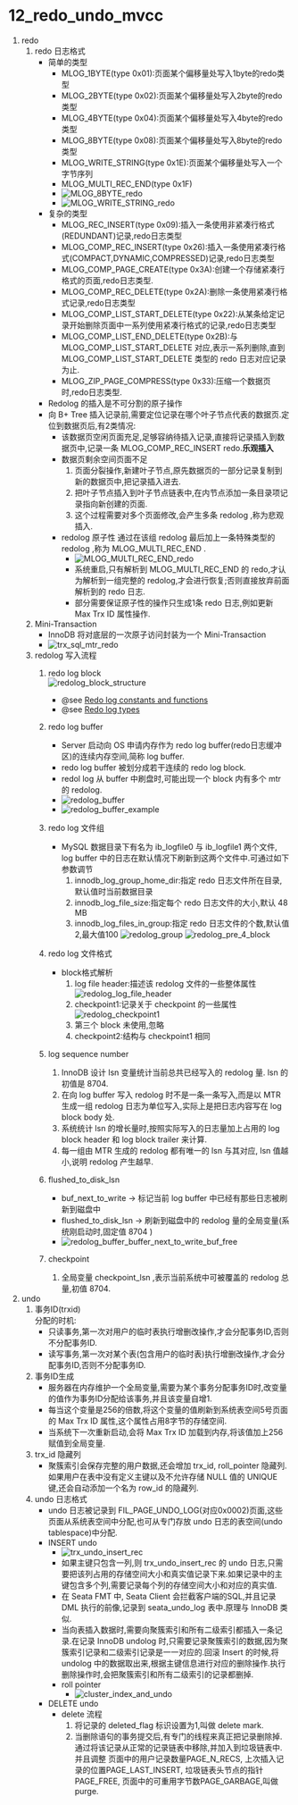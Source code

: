 # 12_redo_undo_mvcc

1. redo
    1. redo 日志格式
        * 简单的类型
            * MLOG_1BYTE(type 0x01):页面某个偏移量处写入1byte的redo类型
            * MLOG_2BYTE(type 0x02):页面某个偏移量处写入2byte的redo类型
            * MLOG_4BYTE(type 0x04):页面某个偏移量处写入4byte的redo类型
            * MLOG_8BYTE(type 0x08):页面某个偏移量处写入8byte的redo类型
            * MLOG_WRITE_STRING(type 0x1E):页面某个偏移量处写入一个字节序列
            * MLOG_MULTI_REC_END(type 0x1F)
            * ![MLOG_8BYTE_redo](./MLOG_8BYTE_redo.png)
            * ![MLOG_WRITE_STRING_redo](./MLOG_WRITE_STRING_redo.png)
        * 复杂的类型
            * MLOG_REC_INSERT(type 0x09):插入一条使用非紧凑行格式(REDUNDANT)记录,redo日志类型
            * MLOG_COMP_REC_INSERT(type 0x26):插入一条使用紧凑行格式(COMPACT,DYNAMIC,COMPRESSED)记录,redo日志类型
            * MLOG_COMP_PAGE_CREATE(type 0x3A):创建一个存储紧凑行格式的页面,redo日志类型.
            * MLOG_COMP_REC_DELETE(type 0x2A):删除一条使用紧凑行格式记录,redo日志类型
            * MLOG_COMP_LIST_START_DELETE(type 0x22):从某条给定记录开始删除页面中一系列使用紧凑行格式的记录,redo日志类型
            * MLOG_COMP_LIST_END_DELETE(type 0x2B):与 MLOG_COMP_LIST_START_DELETE 对应,表示一系列删除,直到 MLOG_COMP_LIST_START_DELETE 类型的 redo 日志对应记录为止.
            * MLOG_ZIP_PAGE_COMPRESS(type 0x33):压缩一个数据页时,redo日志类型.
        * Redolog 的插入是不可分割的原子操作
        * 向 B+ Tree 插入记录前,需要定位记录在哪个叶子节点代表的数据页.定位到数据页后,有2类情况:
            * 该数据页空闲页面充足,足够容纳待插入记录,直接将记录插入到数据页中,记录一条 MLOG_COMP_REC_INSERT redo.**乐观插入**
            * 数据页剩余空间页面不足
                1. 页面分裂操作,新建叶子节点,原先数据页的一部分记录复制到新的数据页中,把记录插入进去.
                2. 把叶子节点插入到叶子节点链表中,在内节点添加一条目录项记录指向新创建的页面.
                3. 这个过程需要对多个页面修改,会产生多条 redolog ,称为悲观插入.
            * redolog 原子性 通过在该组 redolog 最后加上一条特殊类型的 redolog ,称为 MLOG_MULTI_REC_END .
                * ![MLOG_MULTI_REC_END_redo](./MLOG_MULTI_REC_END_redo.png)
                * 系统重启,只有解析到 MLOG_MULTI_REC_END 的 redo,才认为解析到一组完整的 redolog,才会进行恢复;否则直接放弃前面解析到的 redo 日志.
                * 部分需要保证原子性的操作只生成1条 redo 日志,例如更新 Max Trx ID 属性操作.
    2. Mini-Transaction
        * InnoDB 将对底层的一次原子访问封装为一个 Mini-Transaction
        * ![trx_sql_mtr_redo](./trx_sql_mtr_redo.png)
    3. redolog 写入流程
        1. redo log block  
        ![redolog_block_structure](./redolog_block_structure.png)
            * @see [Redo log constants and functions](../../../storage/innobase/include/log0log.h)
            * @see [Redo log types](../../../storage/innobase/include/log0types.h)
        2. redo log buffer
            * Server 启动向 OS 申请内存作为 redo log buffer(redo日志缓冲区)的连续内存空间,简称 log buffer.
            * redo log buffer 被划分成若干连续的 redo log block.
            * redol log 从 buffer 中刷盘时,可能出现一个 block 内有多个 mtr 的 redolog.
            * ![redolog_buffer](./redolog_buffer.png)
            * ![redolog_buffer_example](./redolog_buffer_example.png)
        3. redo log 文件组
            * MySQL 数据目录下有名为 ib_logfile0 与 ib_logfile1 两个文件, log buffer 中的日志在默认情况下刷新到这两个文件中.可通过如下参数调节
                1. innodb_log_group_home_dir:指定 redo 日志文件所在目录,默认值时当前数据目录
                2. innodb_log_file_size:指定每个 redo 日志文件的大小,默认 48 MB
                3. innodb_log_files_in_group:指定 redo 日志文件的个数,默认值2,最大值100
                ![redolog_group](./redolog_group.png)
                ![redolog_pre_4_block](./redolog_pre_4_block.png)
                
        4. redo log 文件格式
            * block格式解析
                1. log file header:描述该 redolog 文件的一些整体属性
                    ![redolog_log_file_header](./redolog_log_file_header.png)
                2. checkpoint1:记录关于 checkpoint 的一些属性
                    ![redolog_checkpoint1](./redolog_checkpoint1.png)
                3. 第三个 block 未使用,忽略
                4. checkpoint2:结构与 checkpoint1 相同
        
        5. log sequence number
            1. InnoDB 设计 lsn 变量统计当前总共已经写入的 redolog 量. lsn 的初值是 8704.
            2. 在向 log buffer 写入 redolog 时不是一条一条写入,而是以 MTR 生成一组 redolog 日志为单位写入,实际上是把日志内容写在 log block body 处.
            3. 系统统计 lsn 的增长量时,按照实际写入的日志量加上占用的 log block header 和 log block trailer 来计算.
            4. 每一组由 MTR 生成的 redolog 都有唯一的 lsn 与其对应, lsn 值越小,说明 redolog 产生越早.
        
        6. flushed_to_disk_lsn
            * buf_next_to_write     ->  标记当前 log buffer 中已经有那些日志被刷新到磁盘中
            * flushed_to_disk_lsn   ->  刷新到磁盘中的 redolog 量的全局变量(系统刚启动时,固定值 8704 )
            * ![redolog_buffer_buffer_next_to_write_buf_free](./redolog_buffer_buffer_next_to_write_buf_free.png)
        
        7. checkpoint
            1. 全局变量 checkpoint_lsn ,表示当前系统中可被覆盖的 redolog 总量,初值 8704.
2. undo
    1. 事务ID(trxid)  
    分配的时机:  
        * 只读事务,第一次对用户的临时表执行增删改操作,才会分配事务ID,否则不分配事务ID.
        * 读写事务,第一次对某个表(包含用户的临时表)执行增删改操作,才会分配事务ID,否则不分配事务ID.
    2. 事务ID生成
        * 服务器在内存维护一个全局变量,需要为某个事务分配事务ID时,改变量的值作为事务ID分配给该事务,并且该变量自增1.
        * 每当这个变量是256的倍数,将这个变量的值刷新到系统表空间5号页面的 Max Trx ID 属性,这个属性占用8字节的存储空间.
        * 当系统下一次重新启动,会将 Max Trx ID 加载到内存,将该值加上256赋值到全局变量.
    3. trx_id 隐藏列
        * 聚簇索引会保存完整的用户数据,还会增加 trx_id, roll_pointer 隐藏列.如果用户在表中没有定义主键以及不允许存储 NULL 值的 UNIQUE 键,还会自动添加一个名为 row_id 的隐藏列.
    4. undo 日志格式
        * undo 日志被记录到 FIL_PAGE_UNDO_LOG(对应0x0002)页面,这些页面从系统表空间中分配,也可从专门存放 undo 日志的表空间(undo tablespace)中分配.
        * INSERT undo
            * ![trx_undo_insert_rec](./trx_undo_insert_rec.png)
            * 如果主键只包含一列,则 trx_undo_insert_rec 的 undo 日志,只需要把该列占用的存储空间大小和真实值记录下来.如果记录中的主键包含多个列,需要记录每个列的存储空间大小和对应的真实值.
            * 在 Seata FMT 中, Seata Client 会拦截客户端的SQL,并且记录 DML 执行的前像,记录到 seata_undo_log 表中.原理与 InnoDB 类似.
            * 当向表插入数据时,需要向聚簇索引和所有二级索引都插入一条记录.在记录 InnoDB undolog 时,只需要记录聚簇索引的数据,因为聚簇索引记录和二级索引记录是一一对应的.回滚 Insert 的时候,将 undolog 中的数据取出来,根据主键信息进行对应的删除操作.执行删除操作时,会把聚簇索引和所有二级索引的记录都删掉.
            * roll pointer
                * ![cluster_index_and_undo](./cluster_index_and_undo.png)
        * DELETE undo
            * delete 流程
                1. 将记录的 deleted_flag 标识设置为1,叫做 delete mark.
                2. 当删除语句的事务提交后,有专门的线程来真正把记录删除掉.通过将该记录从正常的记录链表中移除,并加入到垃圾链表中.并且调整 页面中的用户记录数量PAGE_N_RECS, 上次插入记录的位置PAGE_LAST_INSERT, 垃圾链表头节点的指针PAGE_FREE, 页面中的可重用字节数PAGE_GARBAGE,叫做 purge.